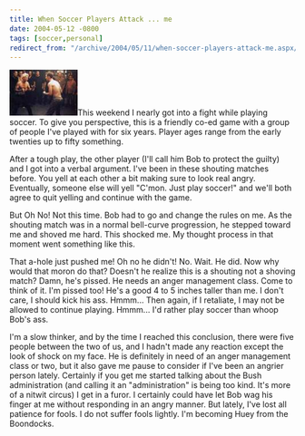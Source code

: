```yaml
---
title: When Soccer Players Attack ... me
date: 2004-05-12 -0800
tags: [soccer,personal]
redirect_from: "/archive/2004/05/11/when-soccer-players-attack-me.aspx/"
---
```


![fight](/images/fightclub.jpg)This weekend I nearly got into a fight
while playing soccer. To give you perspective, this is a friendly co-ed
game with a group of people I've played with for six years. Player ages
range from the early twenties up to fifty something.

After a tough play, the other player (I'll call him Bob to protect the
guilty) and I got into a verbal argument. I've been in these shouting
matches before. You yell at each other a bit making sure to look real
angry. Eventually, someone else will yell "C'mon. Just play soccer!" and
we'll both agree to quit yelling and continue with the game.

But Oh No! Not this time. Bob had to go and change the rules on me. As
the shouting match was in a normal bell-curve progression, he stepped
toward me and shoved me hard. This shocked me. My thought process in
that moment went something like this.

That a-hole just pushed me!
Oh no he didn't!
No. Wait. He did.
Now why would that moron do that? Doesn't he realize this is a shouting
not a shoving match?
Damn, he's pissed. He needs an anger management class.
Come to think of it. I'm pissed too!
He's a good 4 to 5 inches taller than me.
I don't care, I should kick his ass.
Hmmm... Then again, if I retaliate, I may not be allowed to continue
playing.
Hmmm... I'd rather play soccer than whoop Bob's ass.

I'm a slow thinker, and by the time I reached this conclusion, there
were five people between the two of us, and I hadn't made any reaction
except the look of shock on my face. He is definitely in need of an
anger management class or two, but it also gave me pause to consider if
I've been an angrier person lately. Certainly if you get me started
talking about the Bush administration (and calling it an
"administration" is being too kind. It's more of a nitwit circus) I get
in a furor. I certainly could have let Bob wag his finger at me without
responding in an angry manner. But lately, I've lost all patience for
fools. I do not suffer fools lightly. I'm becoming Huey from the
Boondocks.
